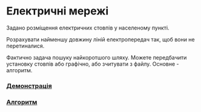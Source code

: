 # Електричні мережі

Задано розміщення електричних стовпів у населеному пункті. 

Розрахувати найменшу довжину ліній електропередач так, щоб вони не перетиналися.

Фактично задача пошуку найкоротшого шляху. Можете передбачити установку стовпів або графічно, або зчитувати з файлу. Основне - алгоритм.

### [Демонстрація](https://jsfiddle.net/ayatsenko/8Lnj0bca/2/)

### [Алгоритм](https://github.com/anyt/electrical-networks/blob/main/index.html#L91-L121)